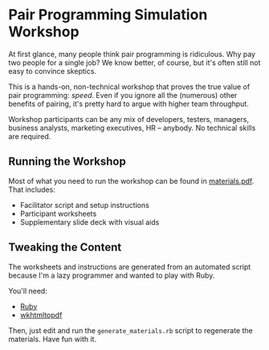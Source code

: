 # Pair Programming Simulation Workshop

At first glance, many people think pair programming is ridiculous. Why pay two people for a single job? We know better, of course, but it's often still not easy to convince skeptics.

This is a hands-on, non-technical workshop that proves the true value of pair programming: *speed*. Even if you ignore all the (numerous) other benefits of pairing, it's pretty hard to argue with higher team throughput.

Workshop participants can be any mix of developers, testers, managers, business analysts, marketing executives, HR – anybody. No technical skills are required.

## Running the Workshop

Most of what you need to run the workshop can be found in [materials.pdf](). That includes:

- Facilitator script and setup instructions
- Participant worksheets
- Supplementary slide deck with visual aids

## Tweaking the Content

The worksheets and instructions are generated from an automated script because I'm a lazy programmer and wanted to play with Ruby.

You'll need:

- [Ruby](https://www.ruby-lang.org/)
- [wkhtmltopdf](http://wkhtmltopdf.org/)

Then, just edit and run the `generate_materials.rb` script to regenerate the materials. Have fun with it.
